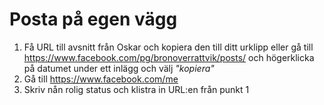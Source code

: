 # Posta på egen vägg

1. Få URL till avsnitt från Oskar och kopiera den till ditt urklipp eller gå till https://www.facebook.com/pg/bronoverrattvik/posts/ och högerklicka på datumet under ett inlägg och välj *"kopiera"*
2. Gå till https://www.facebook.com/me
3. Skriv nån rolig status och klistra in URL:en från punkt 1
